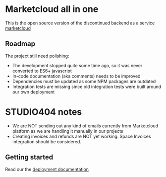 # Marketcloud all in one

This is the open source version of the discontinued backend as a service [marketcloud](https://marketcloud.studio404.net)

## Roadmap

The project still need polishing:


- The development stopped quite some time ago, so it was never converted to ES6+ javascript
- In-code documentation (aka comments) needs to be improved
- Dependencies must be updated as some NPM packages are outdated
- Integration tests are missing since old integration tests were built around our own deployment


# STUDIO404 notes
- We are NOT sending out any kind of emails currently from Marketcloud platform as we are handling it manually in our projects
- Creating invoices and refunds are NOT yet working. Space Invoices integration should be considered.


## Getting started

Read our the [deployment documentation](https://github.com/Marketcloud/marketcloud-all-in-one/blob/master/deployment/README.md)
